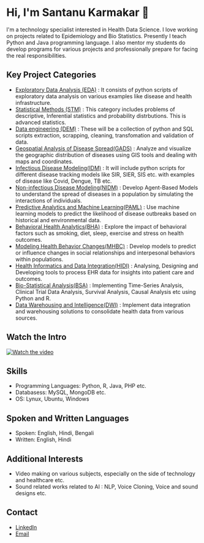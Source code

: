 # Hi, I'm Santanu Karmakar 👋

I'm a technology specialist interested in Health Data Science. I love working on projects related to Epidemiology and Bio Statistics. Presently I teach Python and Java programming language. I also mentor my students do develop programs for various projects and professionally prepare for facing the real responsibilities.

## Key Project Categories
- [Exploratory Data Analysis (EDA)](https://github.com/fromsantanu/EDA-Main) : It consists of python scripts of exploratory data analysis on various examples like disease and health infrastructure.
- [Statistical Methods (STM)](https://github.com/fromsantanu/tbd) : This category includes problems of descriptive, Inferential statistics and probability distrbutions. This is advanced statistics.
- [Data engineering (DEM)](https://github.com/fromsantanu/tbd) : These will be a collection of python and SQL scripts extraction, scrapping, cleaning, transfomation and validation of data.
- [Geospatial Analysis of Disease Spread(GADS)](https://github.com/fromsantanu/tbd) : Analyze and visualize the geographic distribution of diseases using GIS tools and dealing with maps and coordinates.
- [Infectious Disease Modeling(IDM)](https://github.com/fromsantanu/tbd) : It will include python scripts for different disease tracking models like SIR, SIER, SIS etc. with examples of disease like Covid, Dengue, TB etc.
- [Non-infectious Disease Modeling(NIDM)](https://github.com/fromsantanu/tbd) : Develop Agent-Based Models to understand the spread of diseases in a population by simulating the interactions of individuals.
- [Predictive Analytics and Machine Learning(PAML)](https://github.com/fromsantanu/tbd) : Use machine learning models to predict the likelihood of disease outbreaks based on historical and environmental data.
- [Behavioral Health Analytics(BHA)](https://github.com/fromsantanu/tbd) : Explore the impact of behavioral factors such as smoking, diet, sleep, exercise and stress on health outcomes.
- [Modeling Health Behavior Changes(MHBC)](https://github.com/fromsantanu/tbd) : Develop models to predict or influence changes in social relationships and interpesonal behaviors within populations.
- [Health Informatics and Data Integration(HIDI)](https://github.com/fromsantanu/tbd) : Analysing, Designing and Developing tools to process EHR data for insights into patient care and outcomes.
- [Bio-Statistical Analysis(BSA)](https://github.com/fromsantanu/tbd) : Implementing Time-Series Analysis, Clinical Trial Data Analysis, Survival Analysis, Causal Analysis etc using Python and R.
- [Data Warehousing and Intelligence(DWI)](https://github.com/fromsantanu/tbd) : Implement data integration and warehousing solutions to consolidate health data from various sources.

## Watch the Intro 
[![Watch the video](https://img.youtube.com/vi/wk5bUUyEFSc/hqdefault.jpg)](https://www.youtube.com/watch?v=wk5bUUyEFSc)


## Skills
- Programming Languages: Python, R, Java, PHP etc.
- Databasess: MySQL, MongoDB etc.
- OS: Lynux, Ubuntu, Windows

## Spoken and Written Languages
- Spoken: English, Hindi, Bengali
- Written: English, Hindi

## Additional Interests
- Video making on various subjects, especially on the side of technology and healthcare etc.
- Sound related works related to AI : NLP, Voice Cloning, Voice and sound designs etc.

## Contact
- [LinkedIn](https://www.linkedin.com/in/santanukarmakar/)
- [Email](mailto:fromsantanu@gmailcom)
